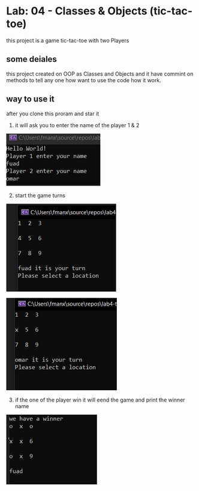 # Lab: 04 - Classes & Objects (tic-tac-toe)

this project is a game tic-tac-toe with two Players  


## some deiales 

this project created on OOP as Classes and Objects and it have commint on methods to tell any one how want to use the code how it work.

## way to use it

after you clone this proram and star it

1. it will ask you to enter the name of the player 1 & 2



![img](./image/lab4_1.PNG)


2. start the game turns



![img](./image/lab4_2.PNG)

![img](./image/lab4_4.PNG)


3. if the one of the player win it will eend the game and print the winner name 


![img](./image/lab4_3.PNG)
